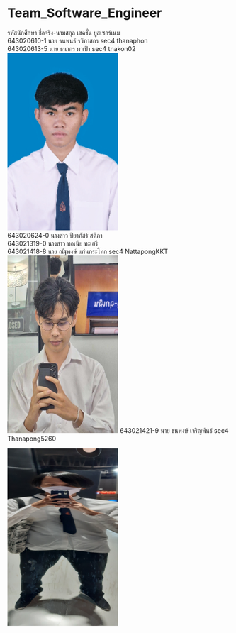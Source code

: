 # Team_Software_Engineer
รหัสนักศึกษา   ชื่อจริง-นามสกุล            เซคชั่น         ยูสเซอร์เนม  
643020610-1	นาย ธนพนธ์ รวิภาสกร          sec4        thanaphon  
643020613-5	นาย ธนากร ผาเป้า             sec4        tnakon02  
<picture>
  <img src="https://github.com/NattapongKKT/Team_Software_Engineer/blob/main/media/thanakon.png" width="250" height="400">
</picture>  
643020624-0	นางสาว ปิยาภัสร์ สติภา  
643021319-0	นางสาว ทอเนีย ทะเฮรี  
643021418-8	นาย ณัฐพงษ์ แก่นกระโทก     sec4    NattapongKKT  
<picture>
  <img src="https://github.com/NattapongKKT/Team_Software_Engineer/blob/main/media/Nattapong(Aomsin).jpg" width="250" height="400">
</picture>
643021421-9	นาย ธนพงษ์ เจริญพันธ์  			sec4		Thanapong5260

<picture>
  <img src="https://github.com/NattapongKKT/Team_Software_Engineer/blob/main/media/20231125_151024.jpg" width="250" height="400">
</picture>